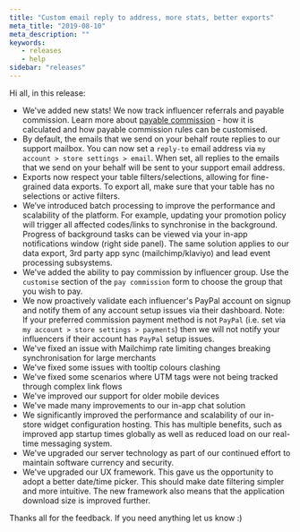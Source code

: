 ```yaml
---
title: "Custom email reply to address, more stats, better exports"
meta_title: "2019-08-10"
meta_description: ""
keywords:
   - releases
   - help
sidebar: "releases"
---
```

 
Hi all, in this release:
 
* We've added new stats! We now track influencer referrals and payable commission. Learn more about [payable commission](https://docs.vwa.la/merchant/paying-commission/.#payment-rules--customization) - how it is calculated and how payable commission rules can be customised. 
* By default, the emails that we send on your behalf route replies to our support mailbox. You can now set a `reply-to` email address via `my account > store settings > email`. When set, all replies to the emails that we send on your behalf will be sent to your support email address.
* Exports now respect your table filters/selections, allowing for fine-grained data exports. To export all, make sure that your table has no selections or active filters. 
* We’ve introduced batch processing to improve the performance and scalability of the platform. For example, updating your promotion policy will trigger all affected codes/links to synchronise in the background. Progress of background tasks can be viewed via your in-app notifications window (right side panel). The same solution applies to our data export, 3rd party app sync (mailchimp/klaviyo) and lead event processing subsystems. 
* We've added the ability to pay commission by influencer group. Use the `customise` section of the `pay commission` form to choose the group that you wish to pay.
* We now proactively validate each influencer's PayPal account on signup and notify them of any account setup issues via their dashboard. Note: If your preferred commission payment method is not `PayPal` (i.e. set via `my account > store settings > payments`) then we will not notify your influencers if their account has `PayPal` setup issues.
* We've fixed an issue with Mailchimp rate limiting changes breaking synchronisation for large merchants
* We've fixed some issues with tooltip colours clashing
* We've fixed some scenarios where UTM tags were not being tracked through complex link flows
* We've improved our support for older mobile devices
* We've made many improvements to our in-app chat solution
* We significantly improved the performance and scalability of our in-store widget configuration hosting. This has multiple benefits, such as improved app startup times globally as well as reduced load on our real-time messaging system. 
* We've upgraded our server technology as part of our continued effort to maintain software currency and security. 
* We've upgraded our UX framework. This gave us the opportunity to adopt a better date/time picker. This should make date filtering simpler and more intuitive. The new framework also means that the application download size is improved further. 
 
 
Thanks all for the feedback. If you need anything let us know :)
 
 




